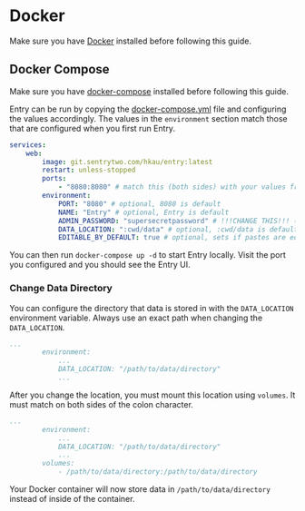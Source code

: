 # Docker

Make sure you have [Docker](https://www.docker.com/) installed before following this guide.

## Docker Compose

Make sure you have [docker-compose](https://docs.docker.com/compose/install/) installed before following this guide.

Entry can be run by copying the [docker-compose.yml](https://codeberg.org/hkau/entry/src/branch/master/docs/docker/docker-compose.yml) file and configuring the values accordingly. The values in the `environment` section match those that are configured when you first run Entry.

```yml
services:
    web:
        image: git.sentrytwo.com/hkau/entry:latest
        restart: unless-stopped
        ports:
            - "8080:8080" # match this (both sides) with your values from env.port
        environment:
            PORT: "8080" # optional, 8080 is default
            NAME: "Entry" # optional, Entry is default
            ADMIN_PASSWORD: "supersecretpassword" # !!!CHANGE THIS!!! (required)
            DATA_LOCATION: ":cwd/data" # optional, :cwd/data is default
            EDITABLE_BY_DEFAULT: true # optional, sets if pastes are editable by default, true is default
```

You can then run `docker-compose up -d` to start Entry locally. Visit the port you configured and you should see the Entry UI.

### Change Data Directory

You can configure the directory that data is stored in with the `DATA_LOCATION` environment variable. Always use an exact path when changing the `DATA_LOCATION`.

```yml
...
        environment:
            ...
            DATA_LOCATION: "/path/to/data/directory"
            ...
```

After you change the location, you must mount this location using `volumes`. It must match on both sides of the colon character.

```yml
...
        environment:
            ...
            DATA_LOCATION: "/path/to/data/directory"
            ...
        volumes:
            - /path/to/data/directory:/path/to/data/directory
```

Your Docker container will now store data in `/path/to/data/directory` instead of inside of the container.
